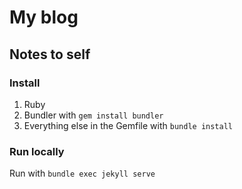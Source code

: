 # My blog

## Notes to self

### Install

1. Ruby
2. Bundler with `gem install bundler`
3. Everything else in the Gemfile with `bundle install`

### Run locally

Run with `bundle exec jekyll serve`
